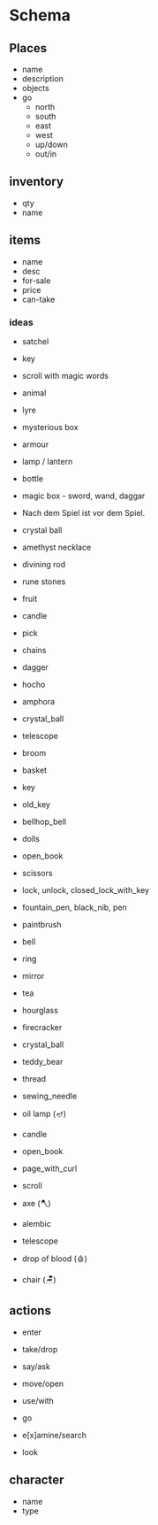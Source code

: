 Schema
======

Places
------

* name
* description
* objects
* go
    * north
    * south
    * east
    * west
    * up/down
    * out/in

inventory
---------

* qty
* name

items
-----

* name
* desc
* for-sale
* price
* can-take

### ideas

- satchel
- key
- scroll with magic words
- animal
- lyre
- mysterious box
- armour
- lamp / lantern
- bottle
- magic box - sword, wand, daggar
- Nach dem Spiel ist vor dem Spiel.
- crystal ball
- amethyst necklace
- divining rod
- rune stones


- fruit
- candle
- pick
- chains
- dagger
- hocho
- amphora
- crystal_ball
- telescope
- broom
- basket
- key
- old_key
- bellhop_bell
- dolls
- open_book
- scissors
- lock, unlock, closed_lock_with_key
- fountain_pen, black_nib, pen
- paintbrush
- bell
- ring
- mirror
- tea
- hourglass
- firecracker
- crystal_ball
- teddy_bear
- thread
- sewing_needle
- oil lamp (🪔)
- candle
- open_book
- page_with_curl
- scroll
- axe (🪓)
- alembic
- telescope
- drop of blood (🩸)
- chair (🪑)

actions
-------

* enter
* take/drop
* say/ask
* move/open
* use/with

* go
* e[x]amine/search
* look

character
---------

* name
* type
